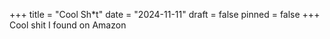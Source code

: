 +++
title = "Cool Sh*t"
date = "2024-11-11"
draft = false
pinned = false
+++
Cool shit I found on Amazon
